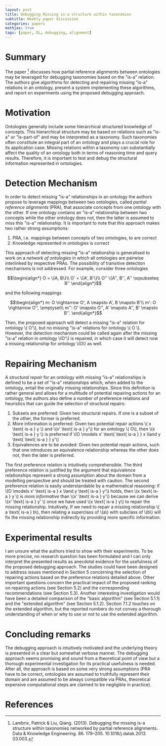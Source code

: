 ```yaml
---
layout: post
title: Debugging Missing is-a structure within taxonomies
subtitle: Weekly paper discussion
categories: papers
mathjax: true
tags: [paper, DL, debugging, alignment]
---
```


# Summary

The paper [^fn1] discusses how partial reference alignments between ontologies may be leveraged for debugging taxonomies based on the "is-a" relation. The authors give algorithms for detecting and repairing missing "is-a" relations in an ontology, present a system implementing these algorithms, and report on experiments using the proposed debugging approach.

# Motivation 

Ontologies generally include some hierarchical structured knowledge of concepts. This hierarchical structure may be based on relations such as "is-a" or "is-part-of" and may be interpreted as a taxonomy. Such taxonomies often constitute an integral part of an ontology and plays a crucial role for its application case. Missing relations within a taxonomy can substantially affect the quality of an ontology both in terms of reasoning time and query results. Therefore, it is important to test and debug the structural information represented in ontologies.

# Detection Mechanism

In order to detect missing "is-a" relationships in an ontology the authors propose to leverage mappings between two ontologies, called _partial reference alignments_ (PRA), that associate concepts from one ontology with the other. If one ontology contains an "is-a" relationship between two concepts while the other ontology does not, then the latter is assumed to miss this "is-a" relationship. It is important to note that this approach makes two rather strong assumptions:

1. PRA, i.e. mappings between concepts of two ontologies, to are correct
2. Knowledge represented in ontologies is correct

This approach of detecting missing "is-a" relationship is generalised to work on a _network of ontologies_ in which all ontologies are pairwise interlinked by respective PRAs. The possibility of transitive detection mechanisms is not addressed. For example, consider three ontologies

$$\begin{align*}
O = \{A, B\}\\
O' = \{A', B'\}\\
O'' \{A'', B'', A'' \sqsubseteq B''
\end{align*}$$

and the following mappings

$$\begin{align*}
m: O \rightarrow O', A \mapsto A', B \mapsto B'\\
m': O \rightarrow O'', \emptyset\\
m'': O' \mapsto O'', A' \mapsto A'', B' \mapsto B''.
\end{align*}$$

Then, the proposed approach will detect a missing "is-a" relation for ontology \\( O'\\), but no missing "is-a" relations for ontology \\( O \\). However, the detection mechanism could be called again after the missing "is-a" relation in ontology \\(O'\\) is repaired, in which case it will detect now a missing relationship for ontology \\(O\\) as well.

# Repairing Mechanism

A _structural repair_ for an ontology with missing "is-a" relationships is defined to be a set of "is-a" relationships which, when added to the ontology, entail the originally missing relationships. Since this definition is rather general and allows for a multitude of potential repairing actions for an ontology, the authors also define a number of preference relations and heuristics that can guide the selection of structural repairs:

1. Subsets are preferred: Given two structural repairs. If one is a subset of the other, the former is preferred.
2. More information is preferred: Given two potential repair actions \\( x \text{ is-a } y \\) and \\(x' \text{ is-a } y'\\) for an ontology \\( O\\), then \\(x \text{ is-a } y \\) is preferred if \\(O \models x' \text{ \text{ is-a } } x \land y \text{ \text{ is-a } } y'\\)
3. Equivalences are to be avoided: Given two potential repair actions, such that one introduces an equivalence relationship whereas the other does not, then the later is preferred.

The first preference relation is intuitively comprehensible. The third preference relation is justified by the argument that equivalence relationships represent a strong assumption about the domain from a modelling perspective and should be treated with caution. The second preference relation is easily understandable by a mathematical reasoning: if \\(O \models x' \text{ is-a } x \land y \text{ is-a } y'\\) holds, then \\(x \text{ is-a } y \\) is _more informative_ than \\(x' \text{ is-a } y'\\) because we can derive \\(x' \text{ is-a } y' \\) once we have used \\(x \text{ is-a } y\\) to repair the missing relationship. Intuitively, If we need to repair a missing relationship \\( a \text{ is-a } b\\), then relating a superclass of \\(a\\) with subclass of \\(b\\) will fix the missing relationship indirectly by providing more specific information.


# Experimental results

I am unsure what the authors tried to show with their experiments. To be more precise, no research question has been formulated and I can only interpret the presented results as anecdotal evidence for the usefulness of the proposed debugging approach. The studies could have been designed to address issues mentioned in Section 5 concerning the selection of repairing actions based on the preference relations detailed above. Other important questions concern the practical impact of the proposed ranking on repairing actions (see Section 5.2) and the corresponding recommendations (see Section 5.3). Another interesting investigation would have been a detailed comparison of the "basic algorithm" (see Section 5.1.1) and the "extended algorithm" (see Section 5.1.2). Section 7.1.2 touches on the extended algorithm, but the reported numbers do not convey a thorough understanding of when or why to use or not to use the extended algorithm.

# Concluding remarks

The debugging approach is intuitively motivated and the underlying theory is presented in a clear but somewhat verbose manner. The debugging approach seems promising and sound from a theoretical point of view but a thorough experimental investigation for its practical usefulness is needed. After all, the approach is based on some very strong assumptions (PRA have to be correct, ontologies are assumed to truthfully represent their domain and are assumed to be always compatible via PRAs, theoretical expensive computational steps are claimed to be negligible in practice). 

# References

[^fn1]: Lambrix, Patrick & Liu, Qiang. (2013). Debugging the missing is-a structure within taxonomies networked by partial reference alignments. Data & Knowledge Engineering. 86. 179–205. 10.1016/j.datak.2013.    03.003.
